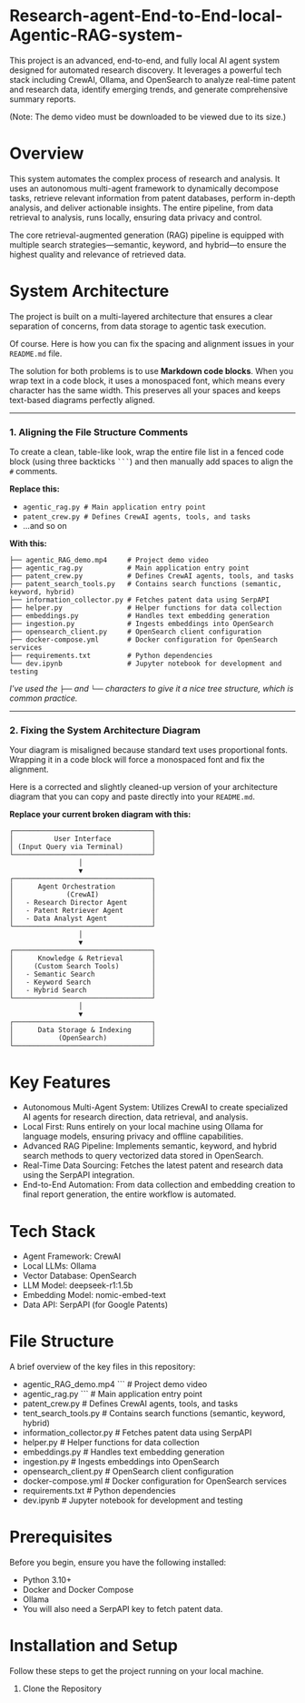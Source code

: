 # Research-agent-End-to-End-local-Agentic-RAG-system-
This project is an advanced, end-to-end, and fully local AI agent system designed for automated research discovery. It leverages a powerful tech stack including CrewAI, Ollama, and OpenSearch to analyze real-time patent and research data, identify emerging trends, and generate comprehensive summary reports.

(Note: The demo video must be downloaded to be viewed due to its size.)

# Overview
This system automates the complex process of research and analysis. It uses an autonomous multi-agent framework to dynamically decompose tasks, retrieve relevant information from patent databases, perform in-depth analysis, and deliver actionable insights. The entire pipeline, from data retrieval to analysis, runs locally, ensuring data privacy and control.

The core retrieval-augmented generation (RAG) pipeline is equipped with multiple search strategies—semantic, keyword, and hybrid—to ensure the highest quality and relevance of retrieved data.

# System Architecture
The project is built on a multi-layered architecture that ensures a clear separation of concerns, from data storage to agentic task execution.

Of course. Here is how you can fix the spacing and alignment issues in your `README.md` file.

The solution for both problems is to use **Markdown code blocks**. When you wrap text in a code block, it uses a monospaced font, which means every character has the same width. This preserves all your spaces and keeps text-based diagrams perfectly aligned.

-----

### 1\. Aligning the File Structure Comments

To create a clean, table-like look, wrap the entire file list in a fenced code block (using three backticks ` ``` `) and then manually add spaces to align the `#` comments.

**Replace this:**

  * `agentic_rag.py # Main application entry point`
  * `patent_crew.py # Defines CrewAI agents, tools, and tasks`
  * ...and so on

**With this:**

```
├── agentic_RAG_demo.mp4     # Project demo video
├── agentic_rag.py           # Main application entry point
├── patent_crew.py           # Defines CrewAI agents, tools, and tasks
├── patent_search_tools.py   # Contains search functions (semantic, keyword, hybrid)
├── information_collector.py # Fetches patent data using SerpAPI
├── helper.py                # Helper functions for data collection
├── embeddings.py            # Handles text embedding generation
├── ingestion.py             # Ingests embeddings into OpenSearch
├── opensearch_client.py     # OpenSearch client configuration
├── docker-compose.yml       # Docker configuration for OpenSearch services
├── requirements.txt         # Python dependencies
└── dev.ipynb                # Jupyter notebook for development and testing
```

*I've used the `├──` and `└──` characters to give it a nice tree structure, which is common practice.*

-----

### 2\. Fixing the System Architecture Diagram

Your diagram is misaligned because standard text uses proportional fonts. Wrapping it in a code block will force a monospaced font and fix the alignment.

Here is a corrected and slightly cleaned-up version of your architecture diagram that you can copy and paste directly into your `README.md`.

**Replace your current broken diagram with this:**

```
┌──────────────────────────────────┐
│          User Interface          │
│ (Input Query via Terminal)       │
└──────────────────────────────────┘
                 │
                 ▼
┌──────────────────────────────────┐
│      Agent Orchestration         │
│             (CrewAI)             │
│   - Research Director Agent      │
│   - Patent Retriever Agent       │
│   - Data Analyst Agent           │
└──────────────────────────────────┘
                 │
                 ▼
┌──────────────────────────────────┐
│      Knowledge & Retrieval       │
│     (Custom Search Tools)        │
│   - Semantic Search              │
│   - Keyword Search               │
│   - Hybrid Search                │
└──────────────────────────────────┘
                 │
                 ▼
┌──────────────────────────────────┐
│      Data Storage & Indexing     │
│           (OpenSearch)           │
└──────────────────────────────────┘
```


# Key Features
- Autonomous Multi-Agent System: Utilizes CrewAI to create specialized AI agents for research direction, data retrieval, and analysis.
- Local First: Runs entirely on your local machine using Ollama for language models, ensuring privacy and offline capabilities.
- Advanced RAG Pipeline: Implements semantic, keyword, and hybrid search methods to query vectorized data stored in OpenSearch.
- Real-Time Data Sourcing: Fetches the latest patent and research data using the SerpAPI integration.
- End-to-End Automation: From data collection and embedding creation to final report generation, the entire workflow is automated.

# Tech Stack
- Agent Framework: CrewAI
- Local LLMs: Ollama
- Vector Database: OpenSearch
- LLM Model: deepseek-r1:1.5b
- Embedding Model: nomic-embed-text
- Data API: SerpAPI (for Google Patents)

# File Structure
A brief overview of the key files in this repository:
- agentic_RAG_demo.mp4      ```  # Project demo video
- agentic_rag.py            ```  # Main application entry point
- patent_crew.py              # Defines CrewAI agents, tools, and tasks
- tent_search_tools.py        # Contains search functions (semantic, keyword, hybrid)
- information_collector.py    # Fetches patent data using SerpAPI
- helper.py                   # Helper functions for data collection
- embeddings.py               # Handles text embedding generation
- ingestion.py                # Ingests embeddings into OpenSearch
- opensearch_client.py        # OpenSearch client configuration
- docker-compose.yml          # Docker configuration for OpenSearch services
- requirements.txt            # Python dependencies
- dev.ipynb                   # Jupyter notebook for development and testing


# Prerequisites
Before you begin, ensure you have the following installed:
- Python 3.10+
- Docker and Docker Compose
- Ollama
- You will also need a SerpAPI key to fetch patent data.


# Installation and Setup
Follow these steps to get the project running on your local machine.
1. Clone the Repository



